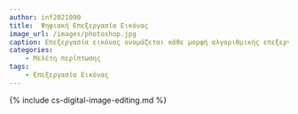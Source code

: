 ```yaml
---
author: inf2021090
title:  Ψηφιακή Επεξεργασία Εικόνας
image_url: /images/photoshop.jpg
caption: Επεξεργασία εικόνας ονομάζεται κάθε μορφή αλγοριθμικής επεξεργασίας, ανάλυσης και χειρισμού ψηφιακών δεδομένων εικόνας ή βίντεο, όπως και το σχετικό επιστημονικό πεδίο της πληροφορικής.
categories:
    - Μελέτη περίπτωσης
tags:
    - Επεξεργασία Εικόνας
---
```


{% include cs-digital-image-editing.md %}